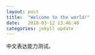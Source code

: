 ```yaml
---
layout: post
title:  "Welcome to the world!"
date:   2018-03-12 13:46:40
categories: jekyll update
---
```

中文表达能力测试。


